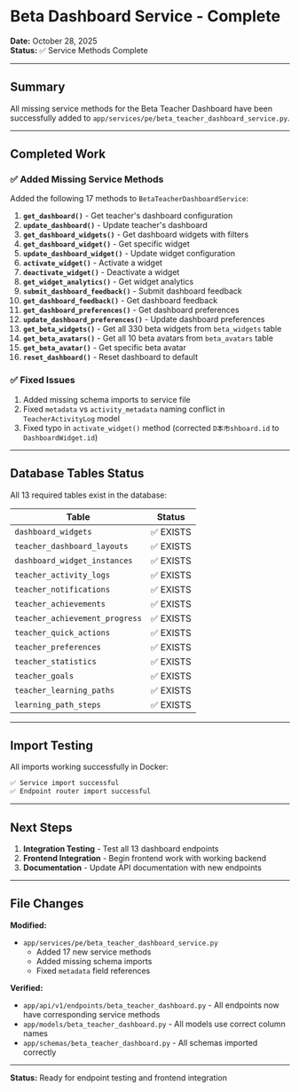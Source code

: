 # Beta Dashboard Service - Complete

**Date:** October 28, 2025  
**Status:** ✅ Service Methods Complete

---

## Summary

All missing service methods for the Beta Teacher Dashboard have been successfully added to `app/services/pe/beta_teacher_dashboard_service.py`.

---

## Completed Work

### ✅ Added Missing Service Methods

Added the following 17 methods to `BetaTeacherDashboardService`:

1. **`get_dashboard()`** - Get teacher's dashboard configuration
2. **`update_dashboard()`** - Update teacher's dashboard
3. **`get_dashboard_widgets()`** - Get dashboard widgets with filters
4. **`get_dashboard_widget()`** - Get specific widget
5. **`update_dashboard_widget()`** - Update widget configuration
6. **`activate_widget()`** - Activate a widget
7. **`deactivate_widget()`** - Deactivate a widget
8. **`get_widget_analytics()`** - Get widget analytics
9. **`submit_dashboard_feedback()`** - Submit dashboard feedback
10. **`get_dashboard_feedback()`** - Get dashboard feedback
11. **`get_dashboard_preferences()`** - Get dashboard preferences
12. **`update_dashboard_preferences()`** - Update dashboard preferences
13. **`get_beta_widgets()`** - Get all 330 beta widgets from `beta_widgets` table
14. **`get_beta_avatars()`** - Get all 10 beta avatars from `beta_avatars` table
15. **`get_beta_avatar()`** - Get specific beta avatar
16. **`reset_dashboard()`** - Reset dashboard to default

### ✅ Fixed Issues

1. Added missing schema imports to service file
2. Fixed `metadata` vs `activity_metadata` naming conflict in `TeacherActivityLog` model
3. Fixed typo in `activate_widget()` method (corrected `D本市shboard.id` to `DashboardWidget.id`)

---

## Database Tables Status

All 13 required tables exist in the database:

| Table | Status |
|-------|--------|
| `dashboard_widgets` | ✅ EXISTS |
| `teacher_dashboard_layouts` | ✅ EXISTS |
| `dashboard_widget_instances` | ✅ EXISTS |
| `teacher_activity_logs` | ✅ EXISTS |
| `teacher_notifications` | ✅ EXISTS |
| `teacher_achievements` | ✅ EXISTS |
| `teacher_achievement_progress` | ✅ EXISTS |
| `teacher_quick_actions` | ✅ EXISTS |
| `teacher_preferences` | ✅ EXISTS |
| `teacher_statistics` | ✅ EXISTS |
| `teacher_goals` | ✅ EXISTS |
| `teacher_learning_paths` | ✅ EXISTS |
| `learning_path_steps` | ✅ EXISTS |

---

## Import Testing

All imports working successfully in Docker:

```bash
✅ Service import successful
✅ Endpoint router import successful
```

---

## Next Steps

1. **Integration Testing** - Test all 13 dashboard endpoints
2. **Frontend Integration** - Begin frontend work with working backend
3. **Documentation** - Update API documentation with new endpoints

---

## File Changes

**Modified:**
- `app/services/pe/beta_teacher_dashboard_service.py`
  - Added 17 new service methods
  - Added missing schema imports
  - Fixed `metadata` field references

**Verified:**
- `app/api/v1/endpoints/beta_teacher_dashboard.py` - All endpoints now have corresponding service methods
- `app/models/beta_teacher_dashboard.py` - All models use correct column names
- `app/schemas/beta_teacher_dashboard.py` - All schemas imported correctly

---

**Status:** Ready for endpoint testing and frontend integration

